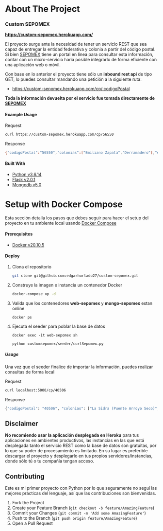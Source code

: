 # About The Project

### Custom SEPOMEX
**https://custom-sepomex.herokuapp.com/**

El proyecto surge ante la necesidad de tener un servicio REST que sea capaz de entregar la entidad federativa y colonia a partir del código postal.
Si bien [SEPOMEX](https://www.correosdemexico.gob.mx/SSLServicios/ConsultaCP/Descarga.aspx) tiene un portal en linea para consultar esta información, contar con un micro-servicio haria posible integrarlo de forma eficiente con una aplicación web o móvil.

Con base en lo anterior el proyecto tiene sólo un **inbound rest api** de tipo GET, lo puedes consultar mandando una petición a la siguiente ruta:

* https://custom-sepomex.herokuapp.com/cp/:codigoPostal

**Toda la información devuelta por el servicio fue tomada directamente de [SEPOMEX](https://www.correosdemexico.gob.mx/SSLServicios/ConsultaCP/Descarga.aspx)**

#### Example Usage
Request
```sh
curl https://custom-sepomex.herokuapp.com/cp/56550
```
Response 
```sh
{"codigoPostal":"56550","colonias":["Emiliano Zapata","Derramadero"],"estao":"México","municipio":"Ixtapaluca"}
```
#### Built With
* [Python v3.6.14](https://www.python.org/)
* [Flask v2.0.1](https://flask.palletsprojects.com/en/2.0.x/)
* [Mongodb v5.0](https://www.mongodb.com/)


# Setup with Docker Compose

Esta sección detalla los pasos que debes seguir para hacer el setup del proyecto en tu ambiente local usando [Docker Compose](https://docs.docker.com/compose/)
#### Prerequisites
* [Docker v20.10.5](https://docs.docker.com/get-docker/)

#### Deploy

1. Clona el repositorio
   ```sh
   git clone git@github.com:edgarhurtado27/custom-sepomex.git
   ```
2. Construye la imagen e instancia un contenedor Docker
   ```sh
   docker-compose up -d
   ```
3. Valida que los contenedores **web-sepomex** y **mongo-sepomex** estan online
   ```JS
   docker ps
   ```
4. Ejecuta el seeder para poblar la base de datos
   ```JS
   docker exec -it web-sepomex sh
   ```
   ```JS
   python customsepomex/seeder/curlSepomex.py
   ```

##### Usage

Una vez que el seeder finalice de importar la información, puedes realizar consultas de forma local

Request
```sh
curl localhost:5000/cp/40506
```
Response 
```sh
{"codigoPostal": "40506", "colonias": ["La Sidra (Puente Arroyo Seco)", "El Veladero", "Ojo de Agua", "Palapa"], "estado": "Guerrero", "municipio": "Arcelia" }
```
## Disclaimer
**No recomiendo usar la aplicación desplegada en Heroku** para tus aplicaciones en ambientes productivos, las instancias en las que está desplegada tanto el servicio REST como la base de datos son gratuitas, por lo que su poder de procesamiento es limitado. 
En su lugar es preferible descargar el proyecto y desplegarlo en tus propios servidores/instancias, donde sólo tú o tu compañía tengan acceso.  

## Contributing
Este es mi primer proyecto con Python por lo que seguramente no seguí las mejores prácticas del lenguaje, así que las contribuciones son bienvenidas.

1. Fork the Project
2. Create your Feature Branch (`git checkout -b feature/AmazingFeature`)
3. Commit your Changes (`git commit -m 'Add some AmazingFeature'`)
4. Push to the Branch (`git push origin feature/AmazingFeature`)
5. Open a Pull Request
